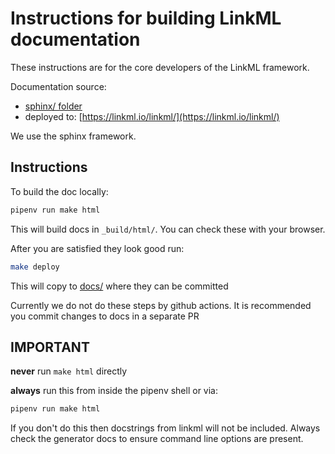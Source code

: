 # Instructions for building LinkML documentation

These instructions are for the core developers of the LinkML framework.

Documentation source:

 * [sphinx/ folder](https://github.com/linkml/linkml/tree/main/sphinx)
 * deployed to: [https://linkml.io/linkml/](https://linkml.io/linkml/)

We use the sphinx framework.

## Instructions

To build the doc locally:

```bash
pipenv run make html
```

This will build docs in `_build/html/`. You can check these with your browser.

After you are satisfied they look good run:

```bash
make deploy
```

This will copy to [docs/](https://github.com/linkml/linkml/tree/main/docs) where they can be committed

Currently we do not do these steps by github actions. It is recommended you commit changes to docs in a separate PR

## IMPORTANT

**never** run `make html` directly

**always** run this from inside the pipenv shell or via:

```bash
pipenv run make html
```

If you don't do this then docstrings from linkml will not be included. Always check the generator docs to ensure command line options are present.

